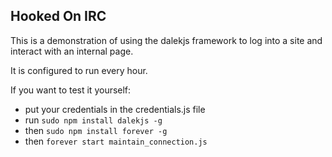Hooked On IRC
--

This is a demonstration of using the dalekjs framework to log into a site and interact with an internal page.

It is configured to run every hour.
 
If you want to test it yourself:

*    put your credentials in the credentials.js file
*    run `sudo npm install dalekjs -g`
*    then `sudo npm install forever -g`
*    then `forever start maintain_connection.js`

